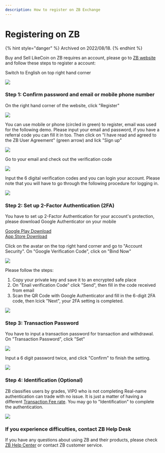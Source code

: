 ```yaml
---
description: How to register on ZB Exchange
---
```


# Registering on ZB

{% hint style="danger" %}
Archived on 2022/08/18.
{% endhint %}

Buy and Sell LikeCoin on ZB requires an account, please go to [ZB website](https://www.zb.com/) and follow these steps to register a account:



Switch to English on top right hand corner

![](../../../.gitbook/assets/zb-english.png)

### Step 1: Confirm password and email or mobile phone number

On the right hand corner of the website, click "Register"

![](../../../.gitbook/assets/zb-01-en.png)

You can use mobile or phone (circled in green) to register, email was used for the following demo. Please input your email and password, if you have a referral code you can fill it in too. Then click on "I have read and agreed to the ZB User Agreement" (green arrow) and lick "Sign up"

![](../../../.gitbook/assets/zb-02-en.png)

Go to your email and check out the verification code

![](../../../.gitbook/assets/zb-03.png)

Input the 6 digital verification codes and you can login your account. Please note that you will have to go through the following procedure for logging in.

![](../../../.gitbook/assets/zb-04-en.png)

### Step 2: Set up 2-Factor Authentication&#xD; (2FA)

You have to set up 2-Factor Authentication for your account's protection, please download Google Authenticator on your mobile

[Google Play Download](https://play.google.com/store/apps/details?id=com.google.android.apps.authenticator2\&hl=zh\_TW)\
[App Store Download](https://apps.apple.com/hk/app/google-authenticator/id388497605)

Click on the avatar on the top right hand corner and go to "Account Security". On "Google Verification Code", click on "Bind Now"

![](../../../.gitbook/assets/zb-06-en.png)

Please follow the steps:

1. Copy your private key and save it to an encrypted safe place
2. On "Enail verification Code" click "Send", then fill in the code received from email
3. Scan the QR Code with Google Authenticator and fill in the 6-digit 2FA code, then lcick "Next", your 2FA setting is completed.

![](../../../.gitbook/assets/zb-07-en.png)

### Step 3: Transaction Password

You have to input a transaction password for transaction and withdrawal. On "Transaction Password", click "Set"

![](../../../.gitbook/assets/zb-08-en.png)

Input a 6 digit password twice, and click "Confirm" to finish the setting.

![](../../../.gitbook/assets/zb-09-en.png)

### Step 4: Identification (Optional)

ZB classifies users by grades, VIP0 who is not completing Real-name authentication can trade with no issue. It is just a matter of having a different [Transaction Fee rate](https://www.zb.com/help/rate). You may go to "Identification" to complete the authentication.

![](../../../.gitbook/assets/zb-10-en.png)

### If you experience difficulties, contact ZB Help Desk

If you have any questions about using ZB and their products,  please check [ZB Help Center](https://www.zb.com/help/guides) or contact ZB customer service.
